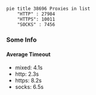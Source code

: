 
```mermaid
pie title 38696 Proxies in list
    "HTTP" : 27984
    "HTTPS": 10011
    "SOCKS" : 7456
```

### Some Info
#### Average Timeout

- mixed: 4.1s
- http: 2.3s
- https: 8.2s
- socks: 6.5s